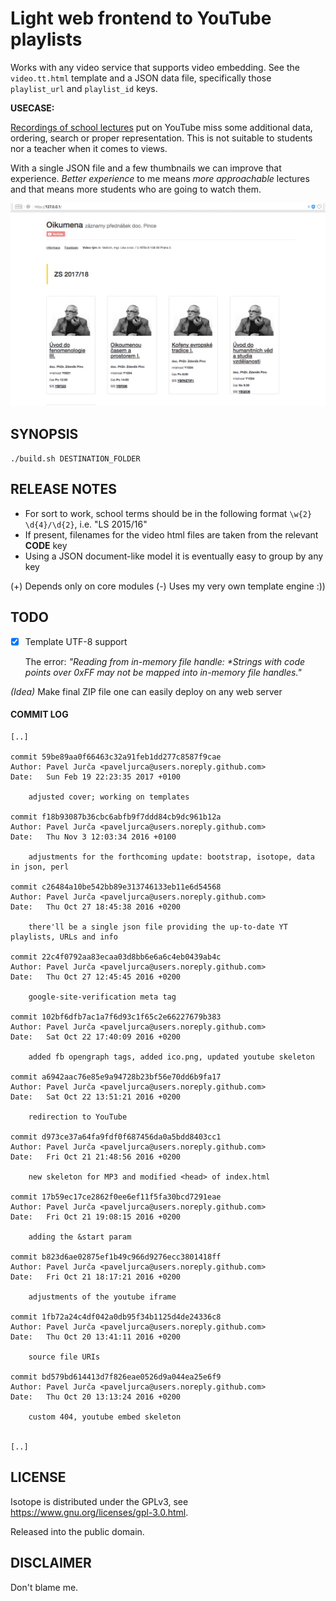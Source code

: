 # Light web frontend to YouTube playlists

Works with any video service that supports video embedding. See the `video.tt.html` template and a JSON data file, specifically those `playlist_url` and `playlist_id` keys.

__USECASE:__

[Recordings of school lectures](https://www.youtube.com/channel/UCEQZNCGGr2SgUb3LNp0-qaA/playlists) put on YouTube
miss some additional data, ordering, search or proper representation. This is not suitable to students
nor a teacher when it comes to views.

With a single JSON file and a few thumbnails we can improve that experience.
*Better experience* to me means *more approachable* lectures and that means more students who are going to watch them.

![PRINTSCREEN](printscreen/1.png "Oikumena.cz")

## SYNOPSIS

`./build.sh DESTINATION_FOLDER`

## RELEASE NOTES

* For sort to work, school terms should be in the following format `\w{2} \d{4}/\d{2}`, i.e. "LS 2015/16"
* If present, filenames for the video html files are taken from the relevant **CODE** key
* Using a JSON document-like model it is eventually easy to group by any key

(+) Depends only on core modules
(-) Uses my very own template engine :))

## TODO

- [x] Template UTF-8 support

  The error: _"Reading from in-memory file handle: *Strings with code points over 0xFF may not be mapped into in-memory file handles."_


*(Idea)* Make final ZIP file one can easily deploy on any web server

#### COMMIT LOG

    [..]

    commit 59be89aa0f66463c32a91feb1dd277c8587f9cae
    Author: Pavel Jurča <paveljurca@users.noreply.github.com>
    Date:   Sun Feb 19 22:23:35 2017 +0100

        adjusted cover; working on templates

    commit f18b93087b36cbc6abfb9f7ddd84cb9dc961b12a
    Author: Pavel Jurča <paveljurca@users.noreply.github.com>
    Date:   Thu Nov 3 12:03:34 2016 +0100

        adjustments for the forthcoming update: bootstrap, isotope, data in json, perl

    commit c26484a10be542bb89e313746133eb11e6d54568
    Author: Pavel Jurča <paveljurca@users.noreply.github.com>
    Date:   Thu Oct 27 18:45:38 2016 +0200

        there'll be a single json file providing the up-to-date YT playlists, URLs and info

    commit 22c4f0792aa83ecaa03d8bb6e6a6c4eb0439ab4c
    Author: Pavel Jurča <paveljurca@users.noreply.github.com>
    Date:   Thu Oct 27 12:45:45 2016 +0200

        google-site-verification meta tag

    commit 102bf6dfb7ac1a7f6d93c1f65c2e66227679b383
    Author: Pavel Jurča <paveljurca@users.noreply.github.com>
    Date:   Sat Oct 22 17:40:09 2016 +0200

        added fb opengraph tags, added ico.png, updated youtube skeleton

    commit a6942aac76e85e9a94728b23bf56e70dd6b9fa17
    Author: Pavel Jurča <paveljurca@users.noreply.github.com>
    Date:   Sat Oct 22 13:51:21 2016 +0200

        redirection to YouTube

    commit d973ce37a64fa9fdf0f687456da0a5bdd8403cc1
    Author: Pavel Jurča <paveljurca@users.noreply.github.com>
    Date:   Fri Oct 21 21:48:56 2016 +0200

        new skeleton for MP3 and modified <head> of index.html

    commit 17b59ec17ce2862f0ee6ef11f5fa30bcd7291eae
    Author: Pavel Jurča <paveljurca@users.noreply.github.com>
    Date:   Fri Oct 21 19:08:15 2016 +0200

        adding the &start param

    commit b823d6ae02875ef1b49c966d9276ecc3801418ff
    Author: Pavel Jurča <paveljurca@users.noreply.github.com>
    Date:   Fri Oct 21 18:17:21 2016 +0200

        adjustments of the youtube iframe

    commit 1fb72a24c4df042a0db95f34b1125d4de24336c8
    Author: Pavel Jurča <paveljurca@users.noreply.github.com>
    Date:   Thu Oct 20 13:41:11 2016 +0200

        source file URIs

    commit bd579bd614413d7f826eae0526d9a044ea25e6f9
    Author: Pavel Jurča <paveljurca@users.noreply.github.com>
    Date:   Thu Oct 20 13:13:24 2016 +0200

        custom 404, youtube embed skeleton


    [..]

## LICENSE 

Isotope is distributed under the GPLv3, see https://www.gnu.org/licenses/gpl-3.0.html.

Released into the public domain.

## DISCLAIMER

Don't blame me.
